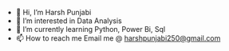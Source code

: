 - 👋 Hi, I’m Harsh Punjabi
- 👀 I’m interested in Data Analysis
- 🌱 I’m currently learning Python, Power Bi, Sql
- 📫 How to reach me Email me @ harshpunjabi250@gmail.com

<!---
harshpun09/harshpun09 is a ✨ special ✨ repository because its `README.md` (this file) appears on your GitHub profile.
You can click the Preview link to take a look at your changes.
--->
